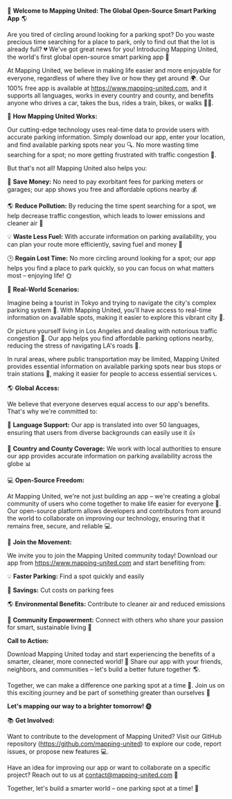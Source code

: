 🚀 **Welcome to Mapping United: The Global Open-Source Smart Parking App** 🌎

Are you tired of circling around looking for a parking spot? Do you waste precious time searching for a place to park, only to find out that the lot is already full? 💔 We've got great news for you! Introducing Mapping United, the world's first global open-source smart parking app 🌟

At Mapping United, we believe in making life easier and more enjoyable for everyone, regardless of where they live or how they get around 🌍. Our 100% free app is available at https://www.mapping-united.com, and it supports all languages, works in every country and county, and benefits anyone who drives a car, takes the bus, rides a train, bikes, or walks 🚴‍♀️.

🎉 **How Mapping United Works:**

Our cutting-edge technology uses real-time data to provide users with accurate parking information. Simply download our app, enter your location, and find available parking spots near you 🔍. No more wasting time searching for a spot; no more getting frustrated with traffic congestion 🚗.

But that's not all! Mapping United also helps you:

💸 **Save Money:** No need to pay exorbitant fees for parking meters or garages; our app shows you free and affordable options nearby 💰

🌎 **Reduce Pollution:** By reducing the time spent searching for a spot, we help decrease traffic congestion, which leads to lower emissions and cleaner air 🌟

💡 **Waste Less Fuel:** With accurate information on parking availability, you can plan your route more efficiently, saving fuel and money 💸

🕒 **Regain Lost Time:** No more circling around looking for a spot; our app helps you find a place to park quickly, so you can focus on what matters most – enjoying life! 🌞

💬 **Real-World Scenarios:**

Imagine being a tourist in Tokyo and trying to navigate the city's complex parking system 🗼️. With Mapping United, you'll have access to real-time information on available spots, making it easier to explore this vibrant city 🎉.

Or picture yourself living in Los Angeles and dealing with notorious traffic congestion 🌴. Our app helps you find affordable parking options nearby, reducing the stress of navigating LA's roads 🚗.

In rural areas, where public transportation may be limited, Mapping United provides essential information on available parking spots near bus stops or train stations 🚌, making it easier for people to access essential services 📞.

🌎 **Global Access:**

We believe that everyone deserves equal access to our app's benefits. That's why we're committed to:

🌟 **Language Support:** Our app is translated into over 50 languages, ensuring that users from diverse backgrounds can easily use it 👍

🌈 **Country and County Coverage:** We work with local authorities to ensure our app provides accurate information on parking availability across the globe 📊

💻 **Open-Source Freedom:**

At Mapping United, we're not just building an app – we're creating a global community of users who come together to make life easier for everyone 🌟. Our open-source platform allows developers and contributors from around the world to collaborate on improving our technology, ensuring that it remains free, secure, and reliable 💻.

🚀 **Join the Movement:**

We invite you to join the Mapping United community today! Download our app from https://www.mapping-united.com and start benefiting from:

💡 **Faster Parking:** Find a spot quickly and easily

💸 **Savings:** Cut costs on parking fees

🌎 **Environmental Benefits:** Contribute to cleaner air and reduced emissions

💬 **Community Empowerment:** Connect with others who share your passion for smart, sustainable living 🌟

**Call to Action:**

Download Mapping United today and start experiencing the benefits of a smarter, cleaner, more connected world! 🚀 Share our app with your friends, neighbors, and communities – let's build a better future together 🌎.

Together, we can make a difference one parking spot at a time 💖. Join us on this exciting journey and be part of something greater than ourselves 🔗

**Let's mapping our way to a brighter tomorrow! 🌞**

📚 **Get Involved:**

Want to contribute to the development of Mapping United? Visit our GitHub repository (https://github.com/mapping-united) to explore our code, report issues, or propose new features 💻.

Have an idea for improving our app or want to collaborate on a specific project? Reach out to us at [contact@mapping-united.com](mailto:contact@mapping-united.com) 📧

Together, let's build a smarter world – one parking spot at a time! 🚀